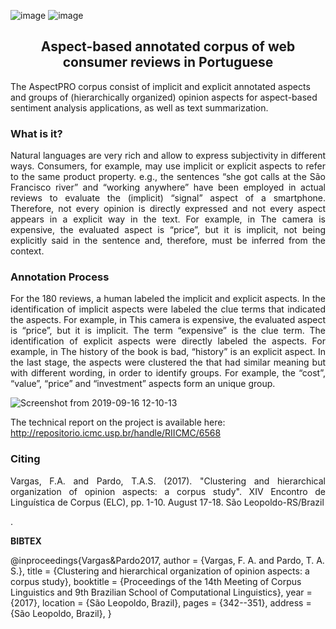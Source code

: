 ![image](https://user-images.githubusercontent.com/19657817/183249858-78a2b346-d7c4-4e10-9f65-3ee27c033dda.png) ![image](https://user-images.githubusercontent.com/19657817/183249867-a58bdeab-1b79-4ebc-9245-80d08ab92fff.png)
<h2 align="center"> Aspect-based annotated corpus of web consumer reviews in Portuguese </h2>  


The AspectPRO corpus consist of implicit and explicit annotated aspects and  groups of (hierarchically organized) opinion aspects for aspect-based sentiment analysis applications, as well as text summarization.

<h3 align="left"> What is it? </h3>

<p align="justify"> Natural languages are very rich and allow to express subjectivity in different ways. Consumers, for example, may use implicit or explicit aspects to refer to the same product property. e.g., the sentences “she got calls at the São Francisco river” and “working anywhere” have been employed in actual reviews to evaluate the (implicit) “signal” aspect of a smartphone. Therefore, not every opinion is directly expressed and not every aspect appears in a explicit way in the text. For example, in The camera is expensive, the evaluated aspect is “price”, but it is implicit, not being explicitly said in the sentence and, therefore, must be inferred from the context.</p> 


<h3 align="left"> Annotation Process</h3>

<p align="justify"> For the 180 reviews, a human labeled the implicit and explicit aspects. In the identification of implicit aspects were labeled the clue terms that indicated the aspects. For example, in This camera is expensive, the evaluated aspect is “price”, but it is implicit. The term “expensive” is the clue term. The identification of explicit aspects were directly labeled the aspects. For example, in The history of the book is bad, “history” is an explicit aspect. In the last stage, the aspects were clustered the that had similar meaning but with different wording, in order to identify groups. For example, the “cost”, “value”, “price” and “investment” aspects form an unique group.</p> 

![Screenshot from 2019-09-16 12-10-13](https://user-images.githubusercontent.com/19657817/64970781-d7d33c00-d87c-11e9-9eba-50924b62c754.png)

The technical report on the project is available here: http://repositorio.icmc.usp.br/handle/RIICMC/6568


<h3 align="left"> Citing </h3>

<p align="justify"> Vargas, F.A. and Pardo, T.A.S. (2017). "Clustering and hierarchical organization of opinion aspects: a corpus study". XIV Encontro de Linguística de Corpus (ELC), pp. 1-10. August 17-18. São Leopoldo-RS/Brazil</p>. 


 <b>BIBTEX</b>

@inproceedings{Vargas&Pardo2017,
 author = {Vargas, F. A. and Pardo, T. A. S.},
 title = {Clustering and hierarchical organization of opinion aspects: a corpus study},
 booktitle = {Proceedings of the 14th Meeting of Corpus Linguistics and 9th Brazilian School of Computational Linguistics},
 year = {2017},
 location = {São Leopoldo, Brazil},
 pages = {342--351},
 address = {São Leopoldo, Brazil},
}


